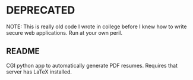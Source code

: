 DEPRECATED
======
NOTE: This is really old code I wrote in college before I knew how to write secure web applications. Run at your own peril.

README
---
CGI python app to automatically generate PDF resumes.  Requires that server has LaTeX installed.
